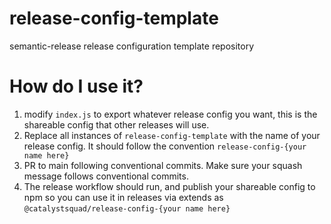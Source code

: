 # release-config-template
semantic-release release configuration template repository

# How do I use it?
1. modify `index.js` to export whatever release config you want, this is the shareable config that other releases will use.
2. Replace all instances of `release-config-template` with the name of your release config. It should follow the convention `release-config-{your name here}`
3. PR to main following conventional commits. Make sure your squash message follows conventional commits.
4. The release workflow should run, and publish your shareable config to npm so you can use it in releases via extends as `@catalystsquad/release-config-{your name here}`